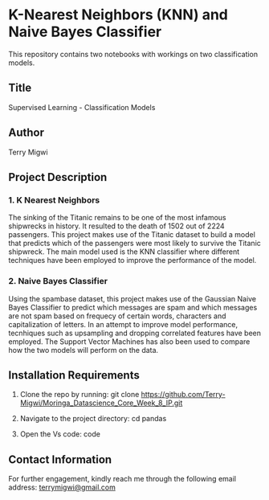 # K-Nearest Neighbors (KNN) and Naive Bayes Classifier
This repository contains two notebooks with workings on two classification models.

## Title
Supervised Learning - Classification Models

## Author
Terry Migwi

## Project Description
### 1. K Nearest Neighbors
The sinking of the Titanic remains to be one of the most infamous shipwrecks in history. It resulted to the death of 1502 out of 2224 passengers. This project makes use of the Titanic dataset to build a model that predicts which of the passengers were most likely to survive the Titanic shipwreck. The main model used is the KNN classifier where different techniques have been employed to improve the performance of the model. 

### 2. Naive Bayes Classifier
Using the spambase dataset, this project makes use of the Gaussian Naive Bayes Classifier to predict which messages are spam and which messages are not spam based on frequecy of certain words, characters and capitalization of letters. In an attempt to improve model performance, tecnhiques such as upsampling and dropping correlated features have been employed. The Support Vector Machines has also been used to compare how the two models will perform on the data.
     
 ## Installation Requirements
1. Clone the repo by running: git clone https://github.com/Terry-Migwi/Moringa_Datascience_Core_Week_8_IP.git

2. Navigate to the project directory: cd pandas

3. Open the Vs code: code

## Contact Information
For further engagement, kindly reach me through the following email address: terrymigwi@gmail.com

